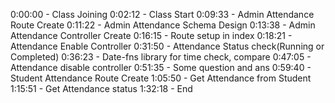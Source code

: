 0:00:00 - Class Joining
0:02:12 - Class Start
0:09:33 - Admin Attendance Route Create
0:11:22 - Admin Attendance Schema Design
0:13:38 - Admin Attendance Controller Create
0:16:15 - Route setup in index
0:18:21 - Attendance Enable Controller
0:31:50 - Attendance Status check(Running or Completed)
0:36:23 - Date-fns library for time check, compare
0:47:05 - Attendance disable controller
0:51:35 - Some question and ans
0:59:40 - Student Attendance Route Create
1:05:50 - Get Attendance from Student 
1:15:51 - Get Attendance status
1:32:18 - End

